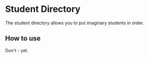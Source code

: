 # Student Directory #

The student directory allows you to put imaginary students in order.

## How to use ##

Don't - yet.

